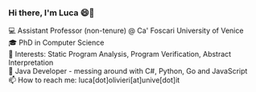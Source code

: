 ### Hi there, I'm Luca :smile:👋

💻 Assistant Professor (non-tenure) @ Ca' Foscari University of Venice <br>
🎓 PhD in Computer Science <br>
:notebook_with_decorative_cover: Interests: Static Program Analysis, Program Verification, Abstract Interpretation <br>
:floppy_disk: Java Developer - messing around with C#, Python, Go and JavaScript<br>
📫 How to reach me: luca[dot]olivieri[at]unive[dot]it <br>
